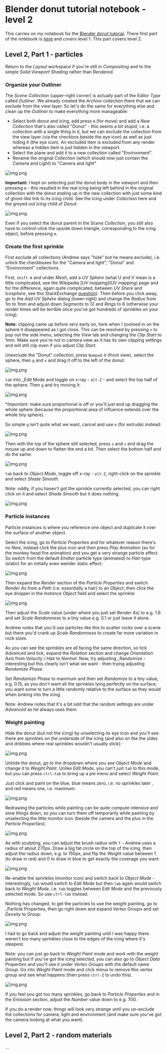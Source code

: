 Blender donut tutorial notebook - level 2
=========================================

This carries on my notebook for the [Blender donut tutorial](https://www.youtube.com/watch?v=TPrnSACiTJ4&list=PLjEaoINr3zgEq0u2MzVgAaHEBt--xLB6U). There first part of the notebook is [here](README.md) and covers level 1. This part covers level 2.

Level 2, Part 1 - particles
---------------------------

Return to the _Layout_ workspace if you're still in _Compositing_ and to the simple _Solid_ _Viewport Shading_ rather than _Rendered_.

### Organize your Outliner

The _Scene Collection_ (upper-right corner) is actually part of the _Editor Type_ called _Outliner_. We already created the _Archive_ collection there that we can exclude from the view layer. So let's do the same for everything else and clean up the _Outliner_ to make everything more manageable:

* Select both donut and icing, add press `m` (for move) and add a _New Collection_ that's also called "Donut" - this seems a bit stupid, i.e. a collection with a single thing in it, but we can exclude the collection from the view layer (via the checkbox beside the eye icon) as well as just hiding it (the eye icon). An excluded item is excluded from any render whereas a hidden item is just hidden in the viewport.
* Select the plane and add it to a new collection called "Environment".
* Rename the original _Collection_ (which should now just contain the _Camera_ and _Light_) to "Camera and light"

![img.png](collection-organized.png)

**Important:** I kept on selecting just the donut body in the viewport and then pressing `m` - this resulted in the real icing being left behind in the original collection with the donut ending up in the new collection with just some kind of ghost-like link to its icing child. See the _Icing_ under _Collection_ here and the greyed out _Icing_ child of _Donut_:

![img.png](collection-mistake.png)

Even if you select the donut parent in the _Scene Collection_, you still also have to control-click the upside down triangle, corresponding to the icing object, before pressing `m`.

### Create the first sprinkle

First exclude all collections (Andrew says "hide" but he means exclude), i.e. untick the checkboxes for the "Camera and light", "Donut" and "Environment" collections.

First, `shift-A` and under _Mesh_, add a _UV Sphere_ (what U and V mean is a little complicated, see the Wikipedia [_UV mapping_](UV mapping) page and for the difference, again quite complicated, between _UV Shere_ and _Icosphere_, see this StackExchange [question](https://blender.stackexchange.com/q/72)). Then before you click away, go to the _Add UV Sphere_ dialog (lower-right) and change the _Radius_ from 1m to 1mm and adjust down _Segments_ to 12 and _Rings_ to 6 (otherwise your render times will be terrible once you've got hundreds of sprinkles on your icing).

**Note:** clipping came up before very early on, here when I zoomed in on the sphere it disappeared as I got close. This can be resolved by pressing `n` to pop out the side menu, selecting the _View_ tab and changing the _Clip Start_ to 1mm. Make sure you're not in camera view as it has its own clipping settings and will still clip even if you adjust _Clip Start_.

Unexclude the "Donut" collection, press `Numpad-0` (front view), select the sphere, then `g` and `x` and drag it off to the left of the donut:

![img.png](donut-and-sphere.png)

`tab` into _Edit Mode and toggle on x-ray - `alt-Z` - and select the top half of the sphere. Then `g` and try moving it:

![img.png](sphere-grab.png)

**Important:* make sure proportional is off or you'll just end up dragging the whole sphere (because the proportional area of influence extends over the whole tiny sphere).

So simple `g` isn't quite what we want, cancel and use `e` (for extrude) instead:

![img.png](sphere-extruded.png)

Then with the top of the sphere still selected, press `s` and `z` and drag the mouse up and down to flatten the end a bit. Then select the bottom half and do the same:

![img.png](sphere-flattened-ends.png)

`tab` back to _Object Mode_, toggle off x-ray - `alt-Z`, right-click on the sprinkle and select _Shade Smooth_.

Note: oddly, if you haven't got the sprinkle currently selected, you can right click on it and select _Shade Smooth_ but it does nothing.

![img.png](sprinkle-shade-smooth.png)

### Particle instances

Particle instances is where you reference one object and duplicate it over the surface of another object.

Select the icing, go to _Particle Properties_ and for whatever reason there's no _New_, instead click the plus icon and then press _Play Animation_ (as for the monkey head fire animation) and you get a very strange particle effect. So switch from the default _Emitter_ particle type (animated) to _Hair_ type (static) for an initially even weirder static effect:

![img.png](emitter.png)

Then expand the _Render_ section of the _Particle Properties_ and switch _Render As_ from a _Path_ (i.e. essentially a hair) to an _Object_, then click the eye dropper in the _Instance Object_ field and select the sprinkle:

![img.png](instance-object.png)

Then adjust the _Scale_ value (under where you just set _Render As_) to e.g. 1.6 and set _Scale Randomness_ to a tiny value e.g. 0.1 or just leave it alone.

Andrew notes that you'd use particles like this to scatter rocks over a scene but there you'd crank up _Scale Randomness_ to create far more variation in rock sizes.

As you can see the sprinkles are all facing the same direction, so tick _Advanced_ and tick, expand the _Rotation_ section and change _Orientation Axis_ from _Velocity / Hair_ to _Normal_. Now, try adjusting _Randomize - interesting but this clearly isn't what we want - then trying adjusting _Randomize Phase_.

Set _Randomize Phase_ to maximum and then set _Randomize_ to a tiny value, e.g. 0.15, as you don't want all the sprinkles lying perfectly on the surface, you want some to turn a little randomly relative to the surface as they would when sinking into the icing.

Note: Andrew notes that it's a bit odd that the random settings are under _Advanced_ as he always uses them.

### Weight painting

Hide the donut (but not the icing) by unselecting its eye icon and you'll see there are sprinkles on the underside of the icing (and also on the the sides and dribbles where real sprinkles wouldn't usually stick):

![img.png](sprinkles-on-under-surface.png)

Unhide the donut, go to the dropdown where you see _Object Mode_ and change it to _Weight Paint_. Unlike _Edit Mode_, you can't just `tab` to this mode, but you can press `ctrl-tab` to bring up a pie menu and select _Weight Paint_.

Just click and paint on the blue, blue means zero, i.e. no sprinkles later , and red means one, i.e. maximum:

![img.png](weight-paint.png)

Redrawing the particles while painting can be quite compute intensive and slow things down, so you can turn them off temporarily while painting by unselecting the little monitor icon (beside the camera and the plus in the _Particle Properties_).

![img.png](disable-realtime-particles.png)

As with sculpting, you can adjust the brush radius with `f` - Andrew uses a radius of about 270px. Draw a big fat circle on the top of the icing, then adjust the radius down, e.g. to 150px, and flip the _Weight_ value between 1 (to draw in red) and 0 to draw in blue to get exactly the coverage you want:

![img.png](weight-paint-complete.png)

Re-enable the sprinkles (monitor icon) and switch back to _Object Mode_ - interestingly, `tab` would switch to _Edit Mode_ but then `tab` again would switch back to _Weight Mode_, i.e. `tab` toggles between _Edit Mode_ and the previously selected mode. So use `ctrl-tab` instead.

Nothing has changed, to get the particles to use the weight painting, go to _Particle Properties, then go right down and expand _Vertex Groups_ and set _Density_ to _Group_:

![img.png](vertex-groups.png)

I had to go back and adjust the weight painting until I was happy there weren't too many sprinkles close to the edges of the icing where it's steepest.

Note: you can just go back to _Weight Paint_ mode and work with the weight painting but if you've got the icing selected, you can also go to _Object Data Properties_ and you'll see it under _Vertex Groups_ with the default name _Group_. Go into _Weight Paint_ mode and click minus to remove this vertex group and see what happens (then press `ctrl-Z` to undo this).

![img.png](weight-paint-vertex-group.png)

If you feel you got too many sprinkles, go back to _Particle Properties_ and in the _Emission_ section, adjust the _Number_ value down to e.g. 700.

If you do a render now, things will look very strange until you un-exclude the collections for camera, light and environment (and make sure you've got the camera looking at what you want).

Level 2, Part 2 - random materials
----------------------------------

...
